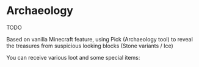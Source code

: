 # Archaeology

TODO

Based on vanilla Minecraft feature, using Pick (Archaeology tool) to reveal the treasures from suspicious looking blocks (Stone variants / Ice)

You can receive various loot and some special items: